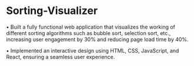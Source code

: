 # Sorting-Visualizer
•	Built a fully functional web application that visualizes the working of different sorting algorithms such as bubble sort, selection sort, etc., increasing user engagement by 30% and reducing page load time by 40%.

•	Implemented an interactive design using HTML, CSS, JavaScript, and React, ensuring a seamless user experience.
